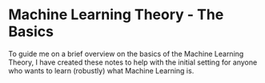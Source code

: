# Machine Learning Theory - The Basics

To guide me on a brief overview on the basics of the Machine Learning Theory, I have created these notes to help with the initial setting for anyone who wants to learn (robustly) what Machine Learning is. 
